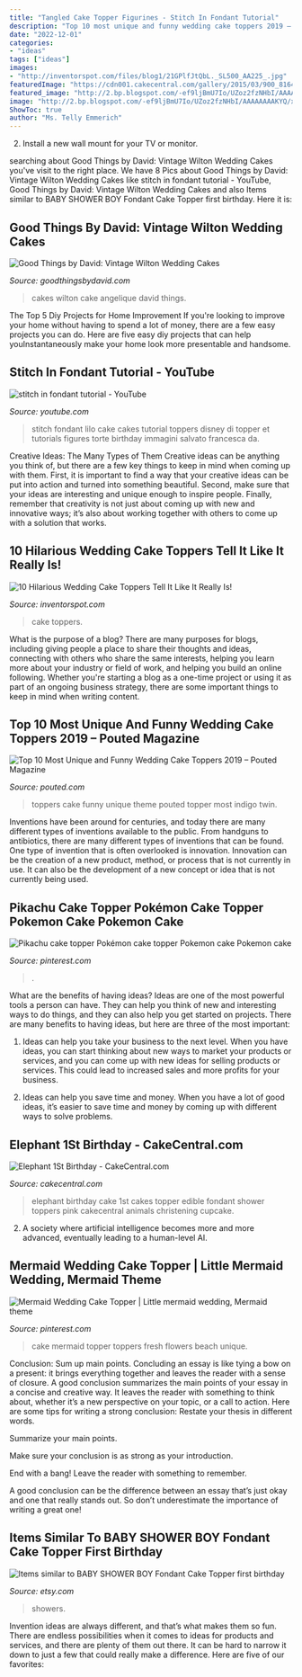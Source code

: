 ```yaml
---
title: "Tangled Cake Topper Figurines - Stitch In Fondant Tutorial"
description: "Top 10 most unique and funny wedding cake toppers 2019 – pouted magazine"
date: "2022-12-01"
categories:
- "ideas"
tags: ["ideas"]
images:
- "http://inventorspot.com/files/blog1/21GPlfJtQbL._SL500_AA225_.jpg"
featuredImage: "https://cdn001.cakecentral.com/gallery/2015/03/900_816457cRYn_elephant-1st-birthday.jpg"
featured_image: "http://2.bp.blogspot.com/-ef9ljBmU7Io/UZoz2fzNHbI/AAAAAAAAKYQ/xSI-PgbVYMs/s1600/P5180038.JPG"
image: "http://2.bp.blogspot.com/-ef9ljBmU7Io/UZoz2fzNHbI/AAAAAAAAKYQ/xSI-PgbVYMs/s1600/P5180038.JPG"
ShowToc: true
author: "Ms. Telly Emmerich"
---
```



2. Install a new wall mount for your TV or monitor.

	

		
searching about Good Things by David: Vintage Wilton Wedding Cakes you've visit to the right place. We have 8 Pics about Good Things by David: Vintage Wilton Wedding Cakes like stitch in fondant tutorial - YouTube, Good Things by David: Vintage Wilton Wedding Cakes and also Items similar to BABY SHOWER BOY Fondant Cake Topper first birthday. Here it is:
		
    
## Good Things By David: Vintage Wilton Wedding Cakes

<img loading=lazy src="http://2.bp.blogspot.com/-ef9ljBmU7Io/UZoz2fzNHbI/AAAAAAAAKYQ/xSI-PgbVYMs/s1600/P5180038.JPG" onerror="this.onerror=null;this.src='https://tse3.mm.bing.net/th?id=OIP.Wrdz3vLqolpAm_45ugOnCQHaKQ&amp;pid=15.1';" alt="Good Things by David: Vintage Wilton Wedding Cakes">

_Source: goodthingsbydavid.com_

>cakes wilton cake angelique david things. 

	

The Top 5 Diy Projects for Home Improvement
If you're looking to improve your home without having to spend a lot of money, there are a few easy projects you can do. Here are five easy diy projects that can help youInstantaneously make your home look more presentable and handsome.

    
## Stitch In Fondant Tutorial - YouTube

<img loading=lazy src="http://i.ytimg.com/vi/K2VBesRss40/maxresdefault.jpg" onerror="this.onerror=null;this.src='https://tse2.mm.bing.net/th?id=OIP.0nfMr3n-g8Jd7MC0Zd12uwHaEK&amp;pid=15.1';" alt="stitch in fondant tutorial - YouTube">

_Source: youtube.com_

>stitch fondant lilo cake cakes tutorial toppers disney di topper et tutorials figures torte birthday immagini salvato francesca da. 

	

Creative Ideas: The Many Types of Them
Creative ideas can be anything you think of, but there are a few key things to keep in mind when coming up with them. First, it is important to find a way that your creative ideas can be put into action and turned into something beautiful. Second, make sure that your ideas are interesting and unique enough to inspire people. Finally, remember that creativity is not just about coming up with new and innovative ways; it’s also about working together with others to come up with a solution that works.

    
## 10 Hilarious Wedding Cake Toppers Tell It Like It Really Is!

<img loading=lazy src="http://inventorspot.com/files/blog1/21GPlfJtQbL._SL500_AA225_.jpg" onerror="this.onerror=null;this.src='https://tse1.mm.bing.net/th?id=OIP.Lb1Y2Gc_oTFQRQandHJ4ugAAAA&amp;pid=15.1';" alt="10 Hilarious Wedding Cake Toppers Tell It Like It Really Is!">

_Source: inventorspot.com_

>cake toppers. 

	

What is the purpose of a blog?
There are many purposes for blogs, including giving people a place to share their thoughts and ideas, connecting with others who share the same interests, helping you learn more about your industry or field of work, and helping you build an online following. Whether you're starting a blog as a one-time project or using it as part of an ongoing business strategy, there are some important things to keep in mind when writing content.

    
## Top 10 Most Unique And Funny Wedding Cake Toppers 2019 – Pouted Magazine

<img loading=lazy src="https://www.pouted.com/wp-content/uploads/2015/07/2015-wedding-theme-ideas-22.jpg?x45357" onerror="this.onerror=null;this.src='https://tse2.mm.bing.net/th?id=OIP.Z8oLd4a6LQRShrq9x489-gHaLG&amp;pid=15.1';" alt="Top 10 Most Unique and Funny Wedding Cake Toppers 2019 – Pouted Magazine">

_Source: pouted.com_

>toppers cake funny unique theme pouted topper most indigo twin. 

	

Inventions have been around for centuries, and today there are many different types of inventions available to the public. From handguns to antibiotics, there are many different types of inventions that can be found. One type of invention that is often overlooked is innovation. Innovation can be the creation of a new product, method, or process that is not currently in use. It can also be the development of a new concept or idea that is not currently being used.

    
## Pikachu Cake Topper Pokémon Cake Topper Pokemon Cake Pokemon Cake

<img loading=lazy src="https://i.pinimg.com/736x/0b/90/0d/0b900df64fcebefdf578894948aea578.jpg" onerror="this.onerror=null;this.src='https://tse1.mm.bing.net/th?id=OIP.9LaTHLkxsLn3bCJnNCq0FwHaJj&amp;pid=15.1';" alt="Pikachu cake topper Pokémon cake topper Pokemon cake Pokemon cake">

_Source: pinterest.com_

>. 

	

What are the benefits of having ideas?
Ideas are one of the most powerful tools a person can have. They can help you think of new and interesting ways to do things, and they can also help you get started on projects. There are many benefits to having ideas, but here are three of the most important: 
1. Ideas can help you take your business to the next level. When you have ideas, you can start thinking about new ways to market your products or services, and you can come up with new ideas for selling products or services. This could lead to increased sales and more profits for your business. 

2. Ideas can help you save time and money. When you have a lot of good ideas, it’s easier to save time and money by coming up with different ways to solve problems.

    
## Elephant 1St Birthday - CakeCentral.com

<img loading=lazy src="https://cdn001.cakecentral.com/gallery/2015/03/900_816457cRYn_elephant-1st-birthday.jpg" onerror="this.onerror=null;this.src='https://tse4.mm.bing.net/th?id=OIP.ryRXo0wwKkwnKXgUX61PhwHaFR&amp;pid=15.1';" alt="Elephant 1St Birthday - CakeCentral.com">

_Source: cakecentral.com_

>elephant birthday cake 1st cakes topper edible fondant shower toppers pink cakecentral animals christening cupcake. 

	

2. A society where artificial intelligence becomes more and more advanced, eventually leading to a human-level AI. 

    
## Mermaid Wedding Cake Topper | Little Mermaid Wedding, Mermaid Theme

<img loading=lazy src="https://i.pinimg.com/originals/f0/2a/09/f02a095149b2bbeac0a8ffd6108a1a34.jpg" onerror="this.onerror=null;this.src='https://tse2.mm.bing.net/th?id=OIP.SOiBvzbS3hOkN93fE9VdbQHaLG&amp;pid=15.1';" alt="Mermaid Wedding Cake Topper | Little mermaid wedding, Mermaid theme">

_Source: pinterest.com_

>cake mermaid topper toppers fresh flowers beach unique. 

	

Conclusion: Sum up main points.
Concluding an essay is like tying a bow on a present: it brings everything together and leaves the reader with a sense of closure. A good conclusion summarizes the main points of your essay in a concise and creative way. It leaves the reader with something to think about, whether it’s a new perspective on your topic, or a call to action. Here are some tips for writing a strong conclusion:
 Restate your thesis in different words.

Summarize your main points.

Make sure your conclusion is as strong as your introduction.

End with a bang! Leave the reader with something to remember.

A good conclusion can be the difference between an essay that’s just okay and one that really stands out. So don’t underestimate the importance of writing a great one!

    
## Items Similar To BABY SHOWER BOY Fondant Cake Topper First Birthday

<img loading=lazy src="https://img1.etsystatic.com/010/0/6884105/il_570xN.440335187_9wid.jpg" onerror="this.onerror=null;this.src='https://tse3.mm.bing.net/th?id=OIP.QcaQYzzVPpI_-J_2jxXZAwHaHG&amp;pid=15.1';" alt="Items similar to BABY SHOWER BOY Fondant Cake Topper first birthday">

_Source: etsy.com_

>showers. 

	

Invention ideas are always different, and that’s what makes them so fun. There are endless possibilities when it comes to ideas for products and services, and there are plenty of them out there. It can be hard to narrow it down to just a few that could really make a difference. Here are five of our favorites: 

